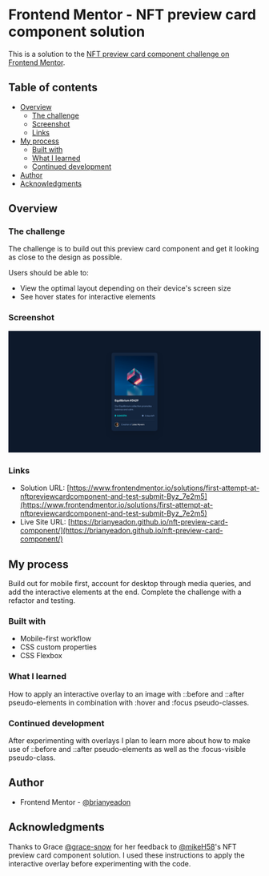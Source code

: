 # Frontend Mentor - NFT preview card component solution

This is a solution to the [NFT preview card component challenge on Frontend Mentor](https://www.frontendmentor.io/challenges/nft-preview-card-component-SbdUL_w0U).

## Table of contents

- [Overview](#overview)
  - [The challenge](#the-challenge)
  - [Screenshot](#screenshot)
  - [Links](#links)
- [My process](#my-process)
  - [Built with](#built-with)
  - [What I learned](#what-i-learned)
  - [Continued development](#continued-development)
- [Author](#author)
- [Acknowledgments](#acknowledgments)

## Overview

### The challenge

The challenge is to build out this preview card component and get it looking as close to the design as possible.

Users should be able to:

- View the optimal layout depending on their device's screen size
- See hover states for interactive elements

### Screenshot

![screenshot of my desktop solution to NFT preview card component solution](./screenshots/screenshot-desktop.png)

### Links

- Solution URL: [https://www.frontendmentor.io/solutions/first-attempt-at-nftpreviewcardcomponent-and-test-submit-Byz_7e2m5](https://www.frontendmentor.io/solutions/first-attempt-at-nftpreviewcardcomponent-and-test-submit-Byz_7e2m5)
- Live Site URL: [https://brianyeadon.github.io/nft-preview-card-component/](https://brianyeadon.github.io/nft-preview-card-component/)

## My process

Build out for mobile first, account for desktop through media queries, and add the interactive elements at the end. Complete the challenge with a refactor and testing.

### Built with

- Mobile-first workflow
- CSS custom properties
- CSS Flexbox

### What I learned

How to apply an interactive overlay to an image with ::before and ::after pseudo-elements in combination with :hover and :focus pseudo-classes.

### Continued development

After experimenting with overlays I plan to learn more about how to make use of ::before and ::after pseudo-elements as well as the :focus-visible pseudo-class.

## Author

- Frontend Mentor - [@brianyeadon](https://www.frontendmentor.io/profile/brianyeadon)

## Acknowledgments

Thanks to Grace [@grace-snow](https://www.frontendmentor.io/profile/grace-snow) for her feedback to [@mikeH58](https://www.frontendmentor.io/profile/mikeH58)'s NFT preview card component solution. I used these instructions to apply the interactive overlay before experimenting with the code.
